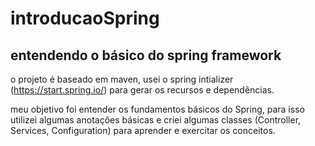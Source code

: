 # introducaoSpring

## entendendo o básico do spring framework

o projeto é baseado em maven, usei o spring intializer (https://start.spring.io/) para gerar os recursos e dependências.

meu objetivo foi entender os fundamentos básicos do Spring, para isso utilizei algumas anotações básicas e criei algumas classes (Controller, Services, Configuration) para aprender e exercitar os conceitos.
